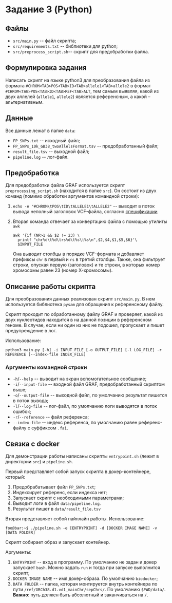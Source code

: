 # Задание 3 (Python)

## Файлы

- `src/main.py` -- файл скрипта;
- `src/requirements.txt` -- библиотеки для python;
- `src/preprocess_script.sh`-- скрипт для предобработки файла.

## Формулировка задания

Написать скрипт на языке python3 для преобразования файла из формата
`#CHROM<TAB>POS<TAB>ID<TAB>allele1<TAB>allele2` в формат
`#CHROM<TAB>POS<TAB>ID<TAB>REF<TAB>ALT`, тем самым выявляя, какой из
двух аллелей (`allele1`, `allele2`) является референсным, а какой –
альтернативным.

## Данные

Все данные лежат в папке `data`:

- `FP_SNPs.txt` -- исходный файл;
- `FP_SNPs_10k_GB38_twoAllelsFormat.tsv` -- предобработанный файл;
- `result_file.tsv` -- выходной файл;
- `pipeline.log` -- лог-файл.

## Предобработка

Для предобработки файла GRAF используется скрипт
`preprocessing_script.sh` (находится в папке `src`). Он состоит из
двух команд (помимо обработки аргументов командной строки):
1. `echo -e "#CHROM\tPOS\tID\tALLELE1\tALLELE2"` -- выводит в поток
   вывода неполный заголовок VCF-файла, согласно
   [спецификации](https://samtools.github.io/hts-specs/VCFv4.2.pdf)
2. Вторая команда отвечает за конвертацию файла с помощью утилиты
   `awk`

   ```
   awk '{if (NR>1 && $2 != 23) \
     printf "chr%d\t%d\trs%d\t%s\t%s\n",$2,$4,$1,$5,$6}'\
     $INPUT_FILE
   ```
   
   Она выводит столбцы в порядке VCF-формата и добавляет префиксы
   `chr` в первый и `rs` в третий столбцы. Также, она фильтрует
   строки, опуская первую (заголовок) и те строки, в которых номер
   хромосомы равен 23 (номер X-хромосомы).

##  Описание работы скрипта

Для преобразования данных реализован скрипт `src/main.py`. 
В нем используется библиотека `pysam` для обращения к референсному 
файлу. 

Скрипт проходит по обработанному файлу GRAF и проверяет, какой из двух
нуклеотидов находится в на данной позиции в референсном геноме.  В
случае, если ни один из них не подошел, пропускает и пишет
предупреждение в лог.

Использование:
```
python3 main.py [-h] -i INPUT_FILE [-o OUTPUT_FILE] [-l LOG_FILE] -r REFERENCE [--index-file INDEX_FILE]
```

### Аргументы командной строки

- `-h`/`--help` -- выводит на экран вспомогательное сообщение;
- `-i`/`--input-file` -- входной файл GRAF, предобработанный скриптом
  выше;
- `-o`/`--output-file` -- выходной файл, по умолчанию результат пишется 
  в поток вывода;
- `-l`/`--log-file` -- лог-файл, по умолчанию логи выводятся в поток 
  ошибок;
- `-r`/`--reference` -- файл референса;
- `--index-file` -- индекс референса, по умолчанию равен референс-файлу
  с суффиксом `.fai`.

## Связка с docker

Для демонстрации работы написаны скрипты `entrypoint.sh` (лежит в
директории `src`) и `pipeline.sh`.

Первый представляет собой запуск скрипта в докер-контейнере, 
который:

1. Предобрабатывает файл `FP_SNPs.txt`;
2. Индексирует референс, если индекса нет;
3. Запускает скрипт с необходимыми параметрами;
4. Выводит логи в файл `data/pipeline.log`.
5. Результат пишет в `data/result_file.tsv`

Вторая представляет собой пайплайн работы. Использование:
```console
foo@bar:~$ ./pipeline.sh -e [ENTRYPOINT] -d [DOCKER IMAGE NAME] -v [DATA FOLDER]
```

Скрипт собирает образ и запускает контейнер.

Аргументы:
1.  `ENTRYPOINT` -- вход в программу. По умолчанию не задан и докер
    запускает `bash`. Можно задать `run` и тогда при запуске
    выполнится скрипт;
2.  `DOCKER IMAGE NAME` -- имя докер-образа. По умолчанию `biodocker`;
3. `DATA FOLDER` -- папка, которая монтируется внутрь контейнера по
   пути `/ref/GRCh38.d1.vd1_mainChr/sepChrs/`.  По умолчанию
   `$PWD/data/`. **Важно**: путь должен быть абсолютный и
   заканчиваться на `/`.
